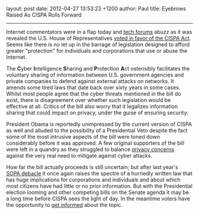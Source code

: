 layout: post
date: 2012-04-27 13:53:23 +1200
author: Paul
title: Eyebrows Raised As CISPA Rolls Forward


----

Internet commentators were in a flap today and [tech forums](http://news.ycombinator.com/item?id=3896492) abuzz as it was revealed the U.S. House of Representatives [voted in favor of the CISPA Act](http://news.cnet.com/8301-31921_3-57422567-281/house-approves-cispa-despite-last-minute-push-by-opponents/). Seems like there is no let up in the barrage of legislation designed to afford greater "protection" for individuals and corporations that use or abuse the Internet.

The **C**yber **I**ntelligence **S**haring and **P**rotection **A**ct ostensibly facilitates the voluntary sharing of information between U.S. 
government agencies and private companies 
to defend against external attacks on networks. It amends some tired laws that date back over sixty years in some cases. Whilst most people agree that the cyber threats mentioned in the bill do exist, there is disagreement over whether such legislation would be effective at all. Critics of the bill also worry that it legalizes information sharing that could impact on privacy, under the guise of ensuring security. 

President Obama is reportedly unimpressed by the current version of CISPA as well and alluded to the possibility of a Presidential Veto despite the fact some of the most intrusive aspects of the bill were toned down considerably before it was approved. A few original supporters of the bill were left in a quandry as they struggled to balance [privacy concerns](https://www.eff.org/deeplinks/2012/04/cispa-national-security-and-nsa-ability-read-your-emails) against the very real need to mitigate against cyber attacks.

How far the bill actually proceeds is still uncertain; but after last year's [SOPA debacle](https://iwantmyname.com/blog/2012/01/sopa-blackout.html) it once again raises the spectre of a hurriedly written law that has huge implications for corporations and individuals and about which most citizens have had little or no prior information. But with the Presidential election looming and other competing bills on the Senate agenda it may be a long time before CISPA sees the light of day. In the meantime voters have the opportunity to [get informed](http://paidcontent.org/2012/04/26/faq-what-you-need-to-know-about-fridays-cispa-vote/) about the topic.
